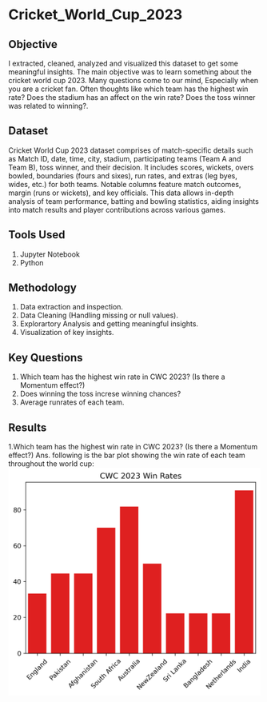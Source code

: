# Cricket_World_Cup_2023
## Objective
I extracted, cleaned, analyzed and visualized this dataset to get some meaningful insights. The main objective was to learn something about the cricket world cup 2023. Many questions come to our mind, Especially when you are a cricket fan. Often thoughts like which team has the highest win rate? Does the stadium has an affect on the win rate? Does the toss winner was related to winning?. 

## Dataset
Cricket World Cup 2023 dataset comprises of match-specific details such as Match ID, date, time, city, stadium, participating teams (Team A and Team B), toss winner, and their decision. It includes scores, wickets, overs bowled, boundaries (fours and sixes), run rates, and extras (leg byes, wides, etc.) for both teams. Notable columns feature match outcomes, margin (runs or wickets), and key officials. This data allows in-depth analysis of team performance, batting and bowling statistics, aiding insights into match results and player contributions across various games.

## Tools Used
1. Jupyter Notebook
2. Python

## Methodology
1. Data extraction and inspection.
2. Data Cleaning (Handling missing or null values).
3. Explorartory Analysis and getting meaningful insights.
4. Visualization of key insights.

## Key Questions
1. Which team has the highest win rate in CWC 2023? (Is there a Momentum effect?)
2. Does winning the toss increse winning chances?
3. Average runrates of each team.

## Results

1.Which team has the highest win rate in CWC 2023? (Is there a Momentum effect?)
Ans. following is the bar plot showing the win rate of each team throughout the world cup:
     ![pic_of_plot](Win_Rate.png)
